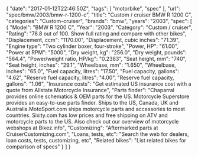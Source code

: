{
    "date": "2017-01-12T22:46:50Z",
    "tags": [
        "motorbike",
        "spec"
    ],
    "url": "spec\/bmw\/2003\/bmw-r-1200-c",
    "title": "Custom \/ cruiser BMW R 1200 C",
    "categories": "Custom-cruiser",
    "brands": "bmw",
    "years": "2003",
    "spec": [
        {
            "Model": "BMW R 1200 C",
            "Year": "2003",
            "Category": "Custom \/ cruiser",
            "Rating": "76.8 out of 100. Show full rating and compare with other bikes",
            "Displacement, ccm": "1170.00",
            "Displacement, cubic inches": "71.39",
            "Engine type": "Two cylinder boxer, four-stroke",
            "Power, HP": "61.00",
            "Power at RPM": "5000",
            "Dry weight, kg": "256.0",
            "Dry weight, pounds": "564.4",
            "Power\/weight ratio, HP\/kg": "0.2383",
            "Seat height, mm": "740",
            "Seat height, inches": "29.1",
            "Wheelbase, mm": "1.650",
            "Wheelbase, inches": "65.0",
            "Fuel capacity, litres": "17.50",
            "Fuel capacity, gallons": "4.62",
            "Reserve fuel capacity, litres": "4.00",
            "Reserve fuel capacity, gallons": "1.06",
            "Insurance costs": "Get estimated US insurance cost with a quote from Allstate Motorcycle Insurance",
            "Parts finder": "Chaparral provides online schematics & OEM parts for the US.   Motorcycle Superstore provides an easy-to-use parts finder. Ships to the US, Canada, UK and Australia.MotoSport.com ships motorcycle parts and accessories to most countries.    Sixity.com has low prices and free shipping on ATV and motorcycle parts to the US. Also check out our overview of motorcycle webshops at Bikez.info",
            "Customizing": "Aftermarked parts at CruiserCustomizing.com",
            "Loans, tests, etc": "Search the web for dealers, loan costs, tests, customizing, etc",
            "Related bikes": "List related bikes for comparison of specs"
        }
    ]
}